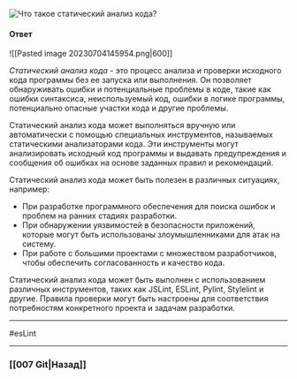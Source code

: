 ![Что такое статический анализ кода?](https://youtu.be/DQ0BLu6rZYc?t=695)

#### Ответ

![[Pasted image 20230704145954.png|600]]

*Статический анализ кода* - это процесс анализа и проверки исходного кода программы без ее запуска или выполнения. Он позволяет обнаруживать ошибки и потенциальные проблемы в коде, такие как ошибки синтаксиса, неиспользуемый код, ошибки в логике программы, потенциально опасные участки кода и другие проблемы.

Статический анализ кода может выполняться вручную или автоматически с помощью специальных инструментов, называемых статическими анализаторами кода. Эти инструменты могут анализировать исходный код программы и выдавать предупреждения и сообщения об ошибках на основе заданных правил и рекомендаций.

Статический анализ кода может быть полезен в различных ситуациях, например:

- При разработке программного обеспечения для поиска ошибок и проблем на ранних стадиях разработки.
- При обнаружении уязвимостей в безопасности приложений, которые могут быть использованы злоумышленниками для атак на систему.
- При работе с большими проектами с множеством разработчиков, чтобы обеспечить согласованность и качество кода.

Статический анализ кода может быть выполнен с использованием различных инструментов, таких как JSLint, ESLint, Pylint, Stylelint и другие. Правила проверки могут быть настроены для соответствия потребностям конкретного проекта и задачам разработки.

___
#esLint 

___

### [[007 Git|Назад]]